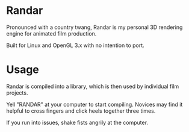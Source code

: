 # Randar
Pronounced with a country twang, Randar is my personal 3D rendering engine for animated film production.

Built for Linux and OpenGL 3.x with no intention to port. 

# Usage
Randar is compiled into a library, which is then used by individual film projects.

Yell "RANDAR" at your computer to start compiling. Novices may find it helpful to cross fingers and click heels together three times.

If you run into issues, shake fists angrily at the computer.
